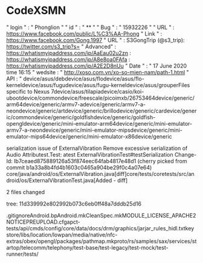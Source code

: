 # CodeXSMN
 " login " : " Phonglion "
 " id    " : " ** "
 " Bug   " : " 15932226 "
 " URL   " : https://www.facebook.com/public/L%C3%AA-Phong
 " Link  " : https://www.facebook.com/Gong.1997
 " URL   " : S3GongTrip (@s3_trip): https://twitter.com/s3_trip?s=
 " Advanced" : https://whatismyipaddress.com/ip/AaEau02u2zn
             : https://whatismyipaddress.com/ip/A8e8oa0FAfa
             : https://whatismyipaddress.com/ip/A2E2D8nUu
 " Date "  : " 17 June 2020 time 16:15 
 " wedsite : " http://xoso.com.vn/xo-so-mien-nam/path-1.html
 " API     : " device/asus/debdevice/asus/flodevice/asus/flo-kerneldevice/asus/fugudevice/asus/fugu-kerneldevice/asus/grouperFiles specific to Nexus 7device/asus/tilapiadevice/casio/koi-ubootdevice/commondevice/freescale/picoimxb/26753464device/generic/arm64device/generic/armv7-adevice/generic/armv7-a-neondevice/generic/artdevice/generic/brillodevice/generic/cardevice/generic/commondevice/generic/goldfishdevice/generic/goldfish-opengldevice/generic/mini-emulator-arm64device/generic/mini-emulator-armv7-a-neondevice/generic/mini-emulator-mipsdevice/generic/mini-emulator-mips64device/generic/mini-emulator-x86device/generic
 
serialization issue of ExternalVibration Remove excessive serialization of Audio Attributest.Test: atest ExternalVibrationTest#testSerialization Change-Id: Ib7ceaed875889126a53f874eec64fab4817e48d1 (cherry picked from commit b1a33a8b4fd4b1603c0465a904be29f0c4a07e64) core/java/android/os/ExternalVibration.java[diff]core/tests/coretests/src/android/os/ExternalVibrationTest.java[Added - diff]

2 files changed

tree: 11d339992e802992b073c6eb0ff48a7dddb25d16

.gitignoreAndroid.bpAndroid.mkCleanSpec.mkMODULE_LICENSE_APACHE2NOTICEPREUPLOAD.cfgapct-tests/api/cmds/config/core/data/docs/drm/graphics/jarjar_rules_hidl.txtkeystore/libs/location/lowpan/media/native/nfc-extras/obex/opengl/packages/pathmap.mkproto/rs/samples/sax/services/startop/telecomm/telephony/test-base/test-legacy/test-mock/test-runner/tests/

